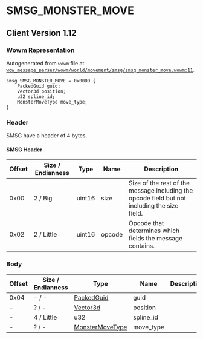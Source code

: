 # SMSG_MONSTER_MOVE

## Client Version 1.12

### Wowm Representation

Autogenerated from `wowm` file at [`wow_message_parser/wowm/world/movement/smsg/smsg_monster_move.wowm:11`](https://github.com/gtker/wow_messages/tree/main/wow_message_parser/wowm/world/movement/smsg/smsg_monster_move.wowm#L11).
```rust,ignore
smsg SMSG_MONSTER_MOVE = 0x00DD {
    PackedGuid guid;
    Vector3d position;
    u32 spline_id;
    MonsterMoveType move_type;
}
```
### Header

SMSG have a header of 4 bytes.

#### SMSG Header

| Offset | Size / Endianness | Type   | Name   | Description |
| ------ | ----------------- | ------ | ------ | ----------- |
| 0x00   | 2 / Big           | uint16 | size   | Size of the rest of the message including the opcode field but not including the size field.|
| 0x02   | 2 / Little        | uint16 | opcode | Opcode that determines which fields the message contains.|

### Body

| Offset | Size / Endianness | Type | Name | Description | Comment |
| ------ | ----------------- | ---- | ---- | ----------- | ------- |
| 0x04 | - / - | [PackedGuid](../spec/packed-guid.md) | guid |  |  |
| - | ? / - | [Vector3d](vector3d.md) | position |  |  |
| - | 4 / Little | u32 | spline_id |  |  |
| - | ? / - | [MonsterMoveType](monstermovetype.md) | move_type |  |  |

